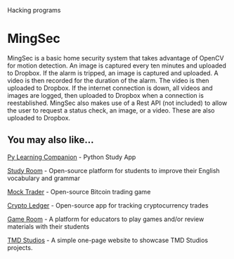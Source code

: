 Hacking programs 
# MingSec

MingSec is a basic home security system that takes advantage of OpenCV for motion detection. 
An image is captured every ten minutes and uploaded to Dropbox. 
If the alarm is tripped, an image is captured and uploaded. A video is then recorded for the duration of the alarm. The video is then uploaded to Dropbox. 
If the internet connection is down, all videos and images are logged, then uploaded to Dropbox when a connection is reestablished. 
MingSec also makes use of a Rest API (not included) to allow the user to request a status check, an image, or a video. These are also uploaded to Dropbox.

## You may also like...

[Py Learning Companion](https://play.google.com/store/apps/details?id=com.tmdstudios.python 'Py Learning Companion') - Python Study App

[Study Room](https://github.com/TMDStudios/StudyRoom 'Study Room') - Open-source platform for students to improve their English vocabulary and grammar

[Mock Trader](https://github.com/TMDStudios/MockTrader 'Mock Trader') - Open-source Bitcoin trading game

[Crypto Ledger](https://play.google.com/store/apps/details?id=com.tmdstudios.cryptoledgerkotlin 'Crypto Ledger') - Open-source app for tracking cryptocurrency trades

[Game Room](https://github.com/TMDStudios/GameRoom 'Game Room') - A platform for educators to play games and/or review materials with their students

[TMD Studios](https://tmdstudios.net 'TMD Studios') - A simple one-page website to showcase TMD Studios projects.

